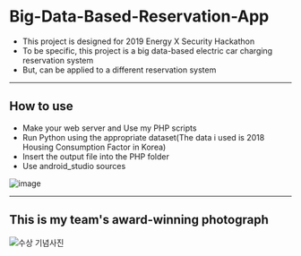 # Big-Data-Based-Reservation-App

- This project is designed for 2019 Energy X Security Hackathon
- To be specific, this project is a big data-based electric car charging reservation system
- But, can be applied to a different reservation system

--------------------------------------------------------------------------------------------------------

## How to use

- Make your web server and Use my PHP scripts
- Run Python using the appropriate dataset(The data i used is 2018 Housing Consumption Factor in Korea)
- Insert the output file into the PHP folder
- Use android_studio sources

![image](https://user-images.githubusercontent.com/53115254/93078314-3f58dd00-f6c5-11ea-91fb-7b1747a1d405.png)


---------------------------------------------------------------------------------------------------------

## This is my team's award-winning photograph

![수상 기념사진](https://user-images.githubusercontent.com/53115254/93078135-f012ac80-f6c4-11ea-8c26-1c2b829cb1fa.jpg)


